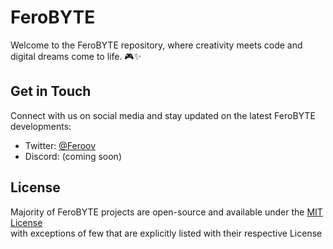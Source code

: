 # FeroBYTE

Welcome to the FeroBYTE repository, where creativity meets code and digital dreams come to life. 🎮✨


## Get in Touch

Connect with us on social media and stay updated on the latest FeroBYTE developments:
- Twitter: [@Feroov](https://twitter.com/Feroov)
- Discord: (coming soon)

## License
Majority of FeroBYTE projects are open-source and available under the [MIT License](LICENSE)
<br>
with exceptions of few that are explicitly listed with their respective License
